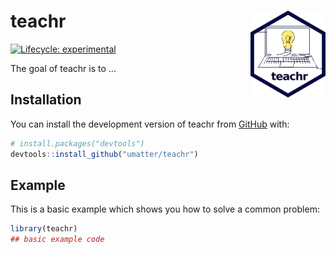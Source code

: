 
# teachr <img src="man/figures/logo.png" align="right" height="139" />


<!-- badges: start -->
[![Lifecycle: experimental](https://img.shields.io/badge/lifecycle-experimental-orange.svg)](https://lifecycle.r-lib.org/articles/stages.html#experimental)
<!-- badges: end -->

The goal of teachr is to ...

## Installation

You can install the development version of teachr from [GitHub](https://github.com/) with:

``` r
# install.packages("devtools")
devtools::install_github("umatter/teachr")
```

## Example

This is a basic example which shows you how to solve a common problem:

``` r
library(teachr)
## basic example code
```

